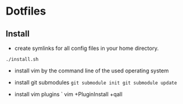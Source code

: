 Dotfiles
===================

Install
-------

- create symlinks for all config files in your home directory.

`./install.sh`

- install vim by the command line of the used operating system

- install git submodules
`git submodule init
 git submodule update`

- install vim plugins
` vim +PluginInstall +qall
